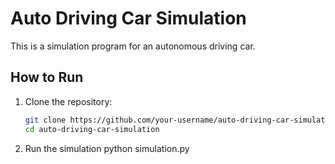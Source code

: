 # Auto Driving Car Simulation

This is a simulation program for an autonomous driving car.

## How to Run

1. Clone the repository:
   ```bash
   git clone https://github.com/your-username/auto-driving-car-simulation.git
   cd auto-driving-car-simulation

2. Run the simulation
   python simulation.py
